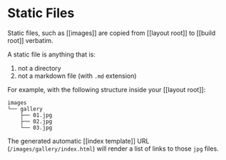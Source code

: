 # Static Files

Static files, such as [[images]] are copied from [[layout root]] to [[build root]] verbatim.

A static file is anything that is:
  1. not a directory 
  2. not a markdown file (with `.md` extension)

For example, with the following structure inside your [[layout root]]:

```
images
└── gallery
    ├── 01.jpg
    ├── 02.jpg
    └── 03.jpg

```

The generated automatic [[index template]] URL (`/images/gallery/index.html`) will render
a list of links to those `jpg` files.
